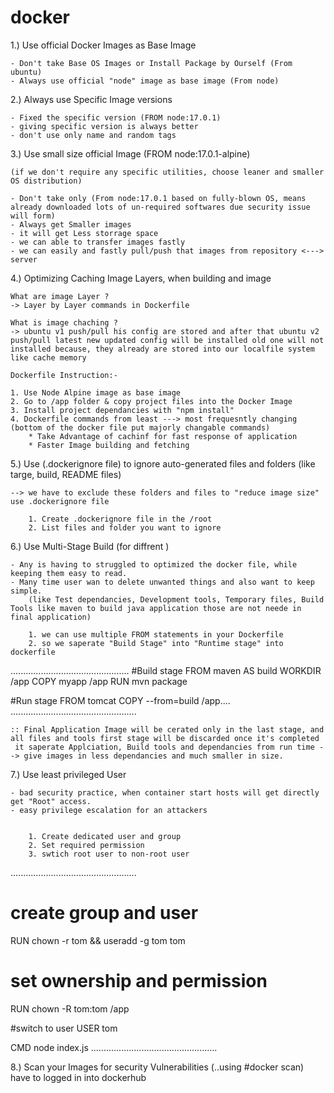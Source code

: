 # docker

1.) Use official Docker Images as Base Image

	- Don't take Base OS Images or Install Package by Ourself (From ubuntu)
	- Always use official "node" image as base image (From node)

2.) Always use Specific Image versions

	- Fixed the specific version (FROM node:17.0.1)
	- giving specific version is always better
	- don't use only name and random tags

3.) Use small size official Image (FROM node:17.0.1-alpine)

	(if we don't require any specific utilities, choose leaner and smaller OS distribution)

	- Don't take only (From node:17.0.1 based on fully-blown OS, means already downloaded lots of un-required softwares due security issue will form)
	- Always get Smaller images
	- it will get Less storrage space
	- we can able to transfer images fastly
	- we can easily and fastly pull/push that images from repository <---> server

4.) Optimizing Caching Image Layers, when building and image

	What are image Layer ?
	-> Layer by Layer commands in Dockerfile
	
	What is image chaching ?
	-> ubuntu v1 push/pull his config are stored and after that ubuntu v2 push/pull latest new updated config will be installed old one will not installed because, they already are stored into our localfile system like cache memory

	Dockerfile Instruction:-
	
	1. Use Node Alpine image as base image
	2. Go to /app folder & copy project files into the Docker Image
	3. Install project dependancies with "npm install"
	4. Dockerfile commands from least ---> most frequesntly changing (bottom of the docker file put majorly changable commands)
		* Take Advantage of cachinf for fast response of application
		* Faster Image building and fetching

5.) Use (.dockerignore file) to ignore auto-generated files and folders (like targe, build, README files)

	--> we have to exclude these folders and files to "reduce image size" use .dockerignore file

		1. Create .dockerignore file in the /root
		2. List files and folder you want to ignore
		

6.) Use Multi-Stage Build (for diffrent )

	- Any is having to struggled to optimized the docker file, while keeping them easy to read.
	- Many time user wan to delete unwanted things and also want to keep simple.
		(like Test dependancies, Development tools, Temporary files, Build Tools like maven to build java application those are not neede in final application)

		1. we can use multiple FROM statements in your Dockerfile
		2. so we saperate "Build Stage" into "Runtime stage" into dockerfile
...............................................
  #Build stage
 	FROM maven AS build
	WORKDIR /app
	COPY myapp /app
	RUN mvn package

 #Run stage
	FROM tomcat
	COPY --from=build /app....
..................................................

	:: Final Application Image will be cerated only in the last stage, and all files and tools first stage will be discarded once it's completed
	 it saperate Applciation, Build tools and dependancies from run time --> give images in less dependancies and much smaller in size.


7.) Use least privileged User 

	- bad security practice, when container start hosts will get directly get "Root" access.
	- easy privilege escalation for an attackers 

		
		1. Create dedicated user and group
		2. Set required permission
		3. swtich root user to non-root user
..................................................

 # create group and user
 RUN chown -r tom && useradd -g tom tom
 
 # set ownership and permission 
 RUN chown -R tom:tom /app

 #switch to user
 USER tom

 CMD node index.js
..................................................

8.) Scan your Images for security Vulnerabilities (..using #docker scan) have to logged in into dockerhub




